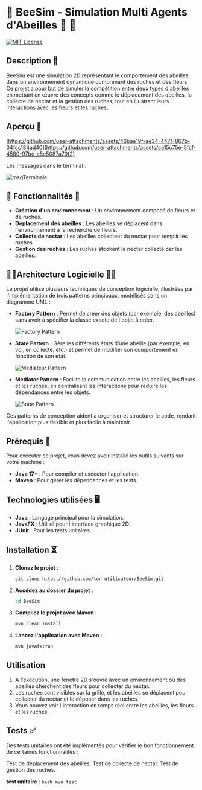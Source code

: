 # 🐝  BeeSim - Simulation Multi Agents d'Abeilles 🐝 🐝

[![MIT License](https://img.shields.io/badge/License-MIT-green.svg)](https://choosealicense.com/licenses/mit/)

## Description 📜​ 

BeeSim est une simulation 2D représentant le comportement des abeilles dans un environnement dynamique comprenant des ruches et des fleurs. Ce projet a pour but de simuler la compétition entre deux types d'abeilles en mettant en œuvre des concepts comme le déplacement des abeilles, la collecte de nectar et la gestion des ruches, tout en illustrant leurs interactions avec les fleurs et les ruches.

## Aperçu 👀​

[https://github.com/user-attachments/assets/46bae19f-ae34-4471-867b-04fcc184ad40](https://github.com/user-attachments/assets/ca15c75e-5fcf-4580-97bc-c5e5087a70f2)

Les messages dans le terminal : 

![msgTerminale](https://github.com/user-attachments/assets/d0bef1cd-b5ef-4db7-8626-fbc4e0edf578)

## 🚀​ Fonctionnalités ​🚀​

- **Création d'un environnement** : Un environnement composé de fleurs et de ruches.
- **Déplacement des abeilles** : Les abeilles se déplacent dans l'environnement à la recherche de fleurs.
- **Collecte de nectar** : Les abeilles collectent du nectar pour remplir les ruches.
- **Gestion des ruches** : Les ruches stockent le nectar collecté par les abeilles.
  
 ## 🔎​📒​ Architecture Logicielle 🔎​📒​
 Le projet utilise plusieurs techniques de conception logicielle, illustrées par l'implémentation de trois patterns principaux, modélisés dans un diagramme UML :

- **Factory Pattern** : Permet de créer des objets (par exemple, des abeilles) sans avoir à spécifier la classe exacte de l'objet à créer.
  
  ![Factory Pattern](https://github.com/user-attachments/assets/1ba63b53-d9c6-4e75-ac8c-cf86bc068062)
  
- **State Pattern** : Gère les différents états d'une abeille (par exemple, en vol, en collecte, etc.) et permet de modifier son comportement en fonction de son état.
  
  ![Mediateur Pattern](https://github.com/user-attachments/assets/b48eebac-e212-40db-9873-239dd873c9e7)
  
- **Mediator Pattern** : Facilite la communication entre les abeilles, les fleurs et les ruches, en centralisant les interactions pour réduire les dépendances entre les objets.
  
  ![State Pattern](https://github.com/user-attachments/assets/6a90c4f6-c75d-42be-99a4-b9f9623aaae3)

Ces patterns de conception aident à organiser et structurer le code, rendant l'application plus flexible et plus facile à maintenir.


## Prérequis 🔎​

Pour exécuter ce projet, vous devez avoir installé les outils suivants sur votre machine :

- **Java 17+** : Pour compiler et exécuter l'application.
- **Maven** : Pour gérer les dépendances et les tests.


## Technologies utilisées 🖥️​

- **Java** : Langage principal pour la simulation.
- **JavaFX** : Utilisé pour l'interface graphique 2D.
- **JUnit** : Pour les tests unitaires.

  
## Installation ⏳​ 

1. **Clonez le projet** :
   ```bash
   git clone https://github.com/ton-utilisateur/BeeSim.git
2. **Accédez au dossier du projet** :
    ```bash
    cd BeeSim
3. **Compilez le projet avec Maven** :
    ```bash
    mvn clean install
4. **Lancez l'application avec Maven** :
    ```bash
    mvn javafx:run

## Utilisation

1. À l'exécution, une fenêtre 2D s'ouvre avec un environnement où des abeilles cherchent des fleurs pour collecter du nectar.
2. Les ruches sont visibles sur la grille, et les abeilles se déplacent pour collecter du nectar et le déposer dans les ruches.
3. Vous pouvez voir l'interaction en temps réel entre les abeilles, les fleurs et les ruches.

## Tests  ✅​ 
Des tests unitaires ont été implémentés pour vérifier le bon fonctionnement de certaines fonctionnalités :

Test de déplacement des abeilles.
Test de collecte de nectar.
Test de gestion des ruches.


**test unitaire** :
    ```bash
    mvn test
    ```
